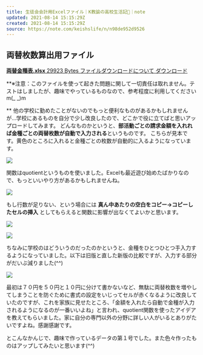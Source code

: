 ```yaml
---
title: 生徒会会計用Excelファイル｜K教諭の高校生活記📓｜note
updated: 2021-08-14 15:15:29Z
created: 2021-08-14 15:15:29Z
source: https://note.com/keishslife/n/n98de952d9526
---
```


## 両替枚数算出用ファイル

[ **両替金種表.xlsx** 29923 Bytes  ファイルダウンロードについて      ダウンロード](https://note.com/api/v2/attachments/download/00c0c506546ff203a38abbc0a808b0d5)

**※注意：このファイルを使って起きた問題に関して一切責任は取れません。テストはしましたが、趣味でやっているものなので、参考程度に利用してくださいm(_ _)m

**
他の学校に勤めたことがないのでもっと便利なものがあるかもしれませんが…学校にあるものを自分で少し改良したので、どこかで役に立てばと思いアップロードしてみます。
どんなものかというと、**部活動ごとの請求金額を入れれば金種ごとの両替枚数が自動で入力される**というものです。
こちらが見本です。黄色のところに入れると金種ごとの枚数が自動的に入るようになっています。

![](https://assets.st-note.com/production/uploads/images/58911478/picture_pc_2e65ea5b4275646d93929c920f8c943c.png?width=800)

関数はquotientというものを使いました。Excelも最近遊び始めたばかりなので、もっといいやり方があるかもしれませんね。

![](https://assets.st-note.com/production/uploads/images/58911686/picture_pc_de52a38f52ad092bd0140758610746ed.png?width=800)

もし行数が足りない、という場合には
**真ん中あたりの空白をコピー→コピーしたセルの挿入**
としてもらえると関数に影響が出なくてよいかと思います。

![](https://assets.st-note.com/production/uploads/images/58912004/picture_pc_7ccfc15347ca84f1a76ff0dfa2ac9b1b.png?width=800)

![](https://assets.st-note.com/production/uploads/images/58912015/picture_pc_e0a7d9ba8eafa2d48aa2e7a6ebe7d069.png?width=800)

ちなみに学校のはどういうのだったのかというと、金種をひとつひとつ手入力するようになっていました。以下は旧版と直した新版の比較ですが、入力する部分がだいぶ減りました(^^)

![](https://assets.st-note.com/production/uploads/images/58912101/picture_pc_218408b2cad82ce6cc2774a1a65c8536.png?width=800)

最初は７０円を５０円と１０円に分けて書かないなど、無駄に両替枚数を増やしてしまうことを防ぐために書式の設定をいじってセルが赤くなるように改良していたのですが、これを家族に見せたところ、「金額を入れたら自動で金種が入力されるようになるのが一番いいよね」と言われ、quotient関数を使ったアイデアを教えてもらいました。家に自分の専門以外の分野に詳しい人がいるとありがたいですよね。感謝感謝です。

とこんなかんじで、趣味で作っているデータの第１号でした。また色々作ったものはアップしてみたいと思います(^^)